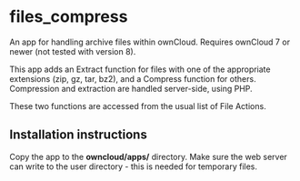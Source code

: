 # files_compress

An app for handling archive files within ownCloud. Requires ownCloud 7 or newer (not tested with version 8).

This app adds an Extract function for files with one of the appropriate extensions (zip, gz, tar, bz2), and a Compress function for others. Compression and extraction are handled server-side, using PHP.

These two functions are accessed from the usual list of File Actions.

## Installation instructions
Copy the app to the **owncloud/apps/** directory. Make sure the web server can write to the user directory - this is needed for temporary files.

